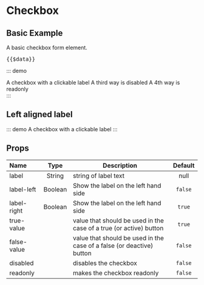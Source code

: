 # Checkbox
## Basic Example
A basic checkbox form element.


<pre class="text-white">{{$data}}</pre>
::: demo
<div>
	<checkbox v-model="records.checkbox1"> A checkbox with a clickable label </checkbox>
	<checkbox v-model="records.checkbox2" true-value="ABC" :false-value="3" label="A second option" />
    <checkbox v-model="records.checkbox3" disabled> A third way is disabled </checkbox>
	<checkbox v-model="records.checkbox4" readonly> A 4th way is readonly </checkbox>
</div>
:::

## Left aligned label
::: demo
<checkbox label-left v-model="records.checkbox1">
	A checkbox with a clickable label
</checkbox>
:::

## Props
Name        | Type    | Description | Default
:--------   | :----:  | ----------- | :-----:
label       | String  | string of label text | null
label-left  | Boolean | Show the label on the left hand side | `false`
label-right | Boolean | Show the label on the left hand side | `true`
true-value  |         | value that should be used in the case of a true (or active) button | `true`
false-value |         | value that should be used in the case of a false (or deactive) button | `false`
disabled    |         | disables the checkbox | `false`
readonly    |         | makes the checkbox readonly  | `false`

<script>
export default {
	data () {
    return {
    	records:{
    	checkbox1: false,
    	checkbox2: false,
        checkbox3: false,
    	checkbox4: true,
    	}
    }
  },
}
</script>